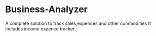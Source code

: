 # Business-Analyzer
A complete solution to track sales,expences and other commodities
It includes income expence tracker

